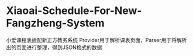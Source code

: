 # Xiaoai-Schedule-For-New-Fangzheng-System
小爱课程表适配新正方教务系统
Provider用于解析课表页面，Parser用于将解析出的页面进行整理，得到JSON格式的数据
